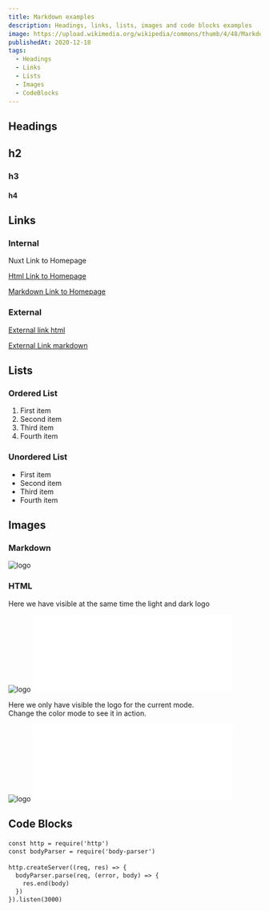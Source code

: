 ```yaml
---
title: Markdown examples
description: Headings, links, lists, images and code blocks examples
image: https://upload.wikimedia.org/wikipedia/commons/thumb/4/48/Markdown-mark.svg/1200px-Markdown-mark.svg.png
publishedAt: 2020-12-18
tags:
  - Headings
  - Links
  - Lists
  - Images
  - CodeBlocks
---
```


## Headings 

## h2
### h3
#### h4

## Links

### Internal

<nuxt-link to="/">Nuxt Link to Homepage</nuxt-link>

<a href="/">Html Link to Homepage</a>

[Markdown Link to Homepage](/)

### External 

<a href="https://nuxtjs.blog">External link html</a>

[External Link markdown](https://nuxtjs.blog)

## Lists

### Ordered List

1. First item
2. Second item
3. Third item
4. Fourth item

### Unordered List

- First item
- Second item
- Third item
- Fourth item

## Images

### Markdown

![logo](/icon.png)

### HTML

Here we have visible at the same time the light and dark logo

<img src="/logo-light.svg" width="400" alt="logo">
<img src="/logo-dark.svg" width="400" alt="logo">

Here we only have visible the logo for the current mode.  
Change the color mode to see it in action.

<img src="/logo-light.svg" width="400"  alt="logo" class="light-img">
<img src="/logo-dark.svg" width="400"  alt="logo" class="dark-img">

## Code Blocks

```js{1,3-5}[server.js]
const http = require('http')
const bodyParser = require('body-parser')

http.createServer((req, res) => {
  bodyParser.parse(req, (error, body) => {
    res.end(body)
  })
}).listen(3000)
```
